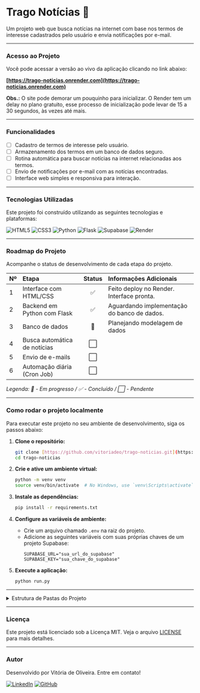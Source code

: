 # Trago Notícias 📰

Um projeto web que busca notícias na internet com base nos termos de interesse cadastrados pelo usuário e envia notificações por e-mail.

---

### Acesso ao Projeto

Você pode acessar a versão ao vivo da aplicação clicando no link abaixo:

**[https://trago-noticias.onrender.com](https://trago-noticias.onrender.com)**

**Obs.:** O site pode demorar um pouquinho para inicializar. O Render tem um delay no plano gratuito, esse processo de inicialização pode levar de 15 a 30 segundos, às vezes até mais.

---

### Funcionalidades

- [ ] Cadastro de termos de interesse pelo usuário.
- [ ] Armazenamento dos termos em um banco de dados seguro.
- [ ] Rotina automática para buscar notícias na internet relacionadas aos termos.
- [ ] Envio de notificações por e-mail com as notícias encontradas.
- [ ] Interface web simples e responsiva para interação.

---

### Tecnologias Utilizadas

Este projeto foi construído utilizando as seguintes tecnologias e plataformas:

![HTML5](https://img.shields.io/badge/HTML5-E34F26?style=for-the-badge&logo=html5&logoColor=white)
![CSS3](https://img.shields.io/badge/CSS3-1572B6?style=for-the-badge&logo=css3&logoColor=white)
![Python](https://img.shields.io/badge/Python-3776AB?style=for-the-badge&logo=python&logoColor=white) ![Flask](https://img.shields.io/badge/Flask-000000?style=for-the-badge&logo=flask&logoColor=white)
![Supabase](https://img.shields.io/badge/Supabase-3ECF8E?style=for-the-badge&logo=supabase&logoColor=white) 
![Render](https://img.shields.io/badge/Render-46E3B7?style=for-the-badge&logo=render&logoColor=white) 

---

### Roadmap do Projeto

Acompanhe o status de desenvolvimento de cada etapa do projeto.

| Nº  | Etapa                         | Status | Informações Adicionais            |
|:----|:------------------------------|:------:|:----------------------------------|
| 1   | Interface com HTML/CSS        |   ✅   | Feito deploy no Render. Interface pronta.  |
| 2   | Backend em Python com Flask   |   ✅   | Aguardando implementação do banco de dados. |
| 3   | Banco de dados                |   🚧   | Planejando modelagem de dados     |
| 4   | Busca automática de notícias  |   ⬜   |                                   |
| 5   | Envio de e-mails              |   ⬜   |                                   |
| 6   | Automação diária (Cron Job)   |   ⬜   |                                   |

*Legenda: 🚧 - Em progresso / ✅ - Concluído / ⬜ - Pendente*

---

### Como rodar o projeto localmente

Para executar este projeto no seu ambiente de desenvolvimento, siga os passos abaixo:

1.  **Clone o repositório:**
    ```bash
    git clone [https://github.com/vitoriadeo/trago-noticias.git](https://github.com/vitoriadeo/trago-noticias.git)
    cd trago-noticias
    ```

2.  **Crie e ative um ambiente virtual:**
    ```bash
    python -m venv venv
    source venv/bin/activate  # No Windows, use `venv\Scripts\activate`
    ```

3.  **Instale as dependências:**
    ```bash
    pip install -r requirements.txt
    ```

4.  **Configure as variáveis de ambiente:**
    * Crie um arquivo chamado `.env` na raiz do projeto.
    * Adicione as seguintes variáveis com suas próprias chaves de um projeto Supabase:
        ```
        SUPABASE_URL="sua_url_do_supabase"
        SUPABASE_KEY="sua_chave_do_supabase"
        ```

5.  **Execute a aplicação:**
    ```bash
    python run.py
    ```
---

<details>
<summary>Estrutura de Pastas do Projeto</summary>

```plaintext
trago-noticias/
├── app/
│   ├── __init__.py
│   ├── config.py
│   ├── controllers/
│   │   ├── __init__.py
│   │   └── home_controller.py
│   ├── models/
│   │   ├── __init__.py
│   │   └── termo.py
│   ├── templates/
│   │   ├── base.html
│   │   ├── contact.html
│   │   ├── about.html
│   │   ├── privacy.html
│   │   ├── index.html
│   │   └── errors-pages/
│   │       ├── 505.html
│   │       └── 404.html
│   └── static/
│       ├── responsive.css
│       └── style.css
├── run.py
├── requirements.txt
├── .cz.toml
├── README.md
└── .gitignore
```
</details> 

---

### Licença

Este projeto está licenciado sob a Licença MIT. Veja o arquivo [LICENSE](LICENSE) para mais detalhes.

---

### Autor

Desenvolvido por Vitória de Oliveira. Entre em contato!

[![LinkedIn](https://img.shields.io/badge/LinkedIn-0077B5?style=for-the-badge&logo=linkedin&logoColor=white)](https://www.linkedin.com/in/vitoriadeo/)
[![GitHub](https://img.shields.io/badge/GitHub-181717?style=for-the-badge&logo=github&logoColor=white)](https://github.com/vitoriadeo)
